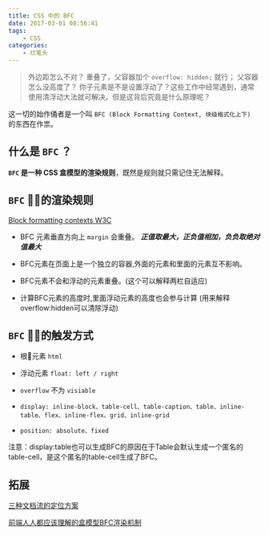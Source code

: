 ```yaml
---
title: CSS 中的 BFC
date: 2017-03-01 08:56:41
tags:
    - CSS
categories:
    - 烂笔头
---
```


> 外边距怎么不对？ 重叠了，父容器加个 `overflow: hidden;` 就行； 父容器怎么没高度了？ 你子元素是不是设置浮动了？这些工作中经常遇到，通常使用清浮动大法就可解决。但是这背后究竟是什么原理呢？

<!-- more -->

这一切的始作俑者是一个叫 `BFC (Block Formatting Context, 块级格式化上下) ` 的东西在作祟。

## 什么是 `BFC` ？

**`BFC` 是一种 CSS 盒模型的渲染规则**，既然是规则就只需记住无法解释。

## `BFC` 的渲染规则

[Block formatting contexts W3C](https://www.w3.org/TR/CSS21/visuren.html#normal-flow)

- BFC 元素垂直方向上 `margin` 会重叠。 ***正值取最大，正负值相加，负负取绝对值最大***

- BFC元素在页面上是一个独立的容器,外面的元素和里面的元素互不影响。

- BFC元素不会和浮动的元素重叠。(这个可以解释两栏自适应)

- 计算BFC元素的高度时,里面浮动元素的高度也会参与计算 (用来解释overflow:hidden可以清除浮动)




## `BFC` 的触发方式

- 根元素 `html`

- 浮动元素 `float: left / right`

- `overflow` 不为 `visiable`

- `display: inline-block、table-cell、table-caption、table、inline-table、flex、inline-flex、grid、inline-grid`

- `position: absolute、fixed`

注意：display:table也可以生成BFC的原因在于Table会默认生成一个匿名的table-cell，是这个匿名的table-cell生成了BFC。


## 拓展

[三种文档流的定位方案](https://segmentfault.com/a/1190000013023485#articleHeader7)

[前端人人都应该理解的盒模型BFC渲染机制](https://segmentfault.com/a/1190000012988829)




